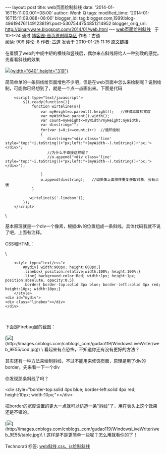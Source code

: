 --- layout: post title: web页面绘制斜线 date:
'2014-01-16T15:11:00.001+08:00' author: Wenh Q tags: modified\_time:
'2014-01-16T15:11:09.088+08:00' blogger\_id:
tag:blogger.com,1999:blog-4961947611491238191.post-5307544754851214952
blogger\_orig\_url: http://binaryware.blogspot.com/2014/01/web.html ---
[web页面绘制斜线](http://www.cnblogs.com/gudao119/archive/2010/01/25/1655683.html) 
 于 10-1-24 通过 [博客园-首页原创精华区](http://www.cnblogs.com/)
作者：古道\
阅读: 909 评论: 8 作者: [古道](http://www.cnblogs.com/gudao119/) 发表于
2010-01-25 11:16
[原文链接](http://www.cnblogs.com/gudao119/archive/2010/01/25/1655683.html)\
\
在看惯了web的中规中矩的横线和竖线后，偶尔来点斜线将给人一种别致的感觉。先看看斜线的效果\
\
[![](https://images-blogger-opensocial.googleusercontent.com/gadgets/proxy?url=http%3A%2F%2Fimages.cnblogs.com%2Fcnblogs_com%2Fgudao119%2FWindowsLiveWriter%2Fweb_9E55%2Flinedome_thumb.jpg&container=blogger&gadget=a&rewriteMime=image%2F*){width="640"
height="319"}](http://images.cnblogs.com/cnblogs_com/gudao119/WindowsLiveWriter/web_9E55/linedome_2.jpg)\
\
简简单单的一条斜线给页面增色不少吧，但是在web页面中怎么来绘制呢？说到绘制，可能你已经想到了，就是一个点一点画出来。下面是代码
<div>

``` {style="background-color: #faf7ef; color: #333333; font-size: 14px; line-height: 22.390625px; padding: 0px; white-space: pre-wrap; word-wrap: break-word;"}
    <script type="text/javascript">
        $().ready(function(){
            function wirteline(o){
                var myHeight=o.parent().height();   //获得高度和宽度
                var myWidth=o.parent().width();      
                var count=myHeight<=myWidth?myHeight:myWidth;
                var divstring="";
                for(var i=0;i<=count;i++)  //循环绘制
                {
                   divstring+="<div class='line' style='top:"+i.toString()+"px;left:"+(myWidth--).toString()+"px;'></div>";
                   //为什么不直接这样呢？
                   //o.append("<div class='line' style='top:"+i.toString()+"px;left:"+(myWidth--).toString()+"px;'></div>");

                }
                o.append(divstring);   //如果像上面那样重复获取对象，会有点慢
            }
            
           wirteline($('.linebox'));
        });
    </script>
```

</div>

<div>

\

</div>

<div>

基本原理就是一个div一个像素，根据div的位置组成一条斜线。具体代码我就不说了吧，上面有注释。\
\
CSS和HTML：

</div>

<div>

\
``` {style="background-color: #faf7ef; color: #333333; font-size: 14px; line-height: 22.390625px; padding: 0px; white-space: pre-wrap; word-wrap: break-word;"}
    <style type="text/css">
        #mydiv{ width:900px; height:600px;}
        .linebox{ position:relative;width:100%; height:100%;}
        .line{ background-color:Red; width:1px; height:1px; position:absolute; opacity:0.5}
        .border{ border-top:solid 3px blue; border-left:solid 3px red; height:10px; width:10px;}
    </style>
<div id="mydiv">
<div class="linebox"></div>
</div>
```

\
\
下面是Firebug里的截图：\
\
[![](https://images-blogger-opensocial.googleusercontent.com/gadgets/proxy?url=http%3A%2F%2Fimages.cnblogs.com%2Fcnblogs_com%2Fgudao119%2FWindowsLiveWriter%2Fweb_9E55%2Fcod_thumb.jpg&container=blogger&gadget=a&rewriteMime=image%2F*)](http://images.cnblogs.com/cnblogs_com/gudao119/WindowsLiveWriter/web_9E55/cod.jpg)\
\
看起来有点恐怖，不知道你还有没有更好的方法？\
\
其实还有一种方法来绘制斜线，不过不能用来修饰页面，原理是用了div的border，先来看一下一个div\
\
你发现那条斜线了吗？\
\
&lt;div style="border-top:solid 4px blue; border-left:solid 4px red;
height:10px; width:10px;"&gt;&lt;/div&gt;\
\
把border的宽度设置的更大一点就可以仿造一条"斜线"了，用在表头上这个效果还是不错的。\
\
[![](https://images-blogger-opensocial.googleusercontent.com/gadgets/proxy?url=http%3A%2F%2Fimages.cnblogs.com%2Fcnblogs_com%2Fgudao119%2FWindowsLiveWriter%2Fweb_9E55%2Ftable_thumb.jpg&container=blogger&gadget=a&rewriteMime=image%2F*)](http://images.cnblogs.com/cnblogs_com/gudao119/WindowsLiveWriter/web_9E55/table.jpg)\
\
这样是不是更简单一些呢？怎么用就看你的了！\
\
Technorati 标签:
[web斜线](http://technorati.com/tags/web%e6%96%9c%e7%ba%bf),[css、js绘制斜线](http://technorati.com/tags/css%e3%80%81js%e7%bb%98%e5%88%b6%e6%96%9c%e7%ba%bf)

</div>
